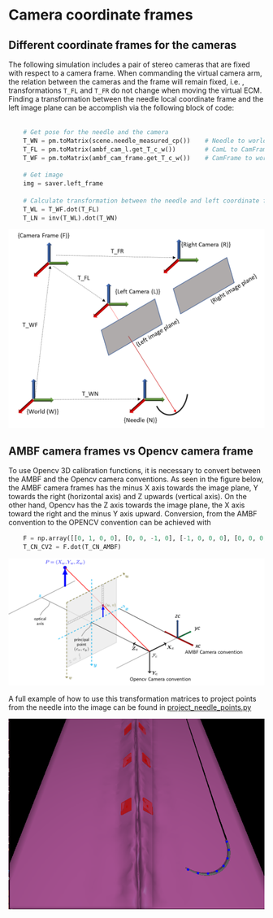 # Camera coordinate frames



## Different coordinate frames for the cameras

The following simulation includes a pair of stereo cameras that are fixed with respect to a camera frame. When commanding the virtual camera arm, the relation between the cameras and the frame will remain fixed, i.e. , transformations `T_FL` and `T_FR` do not change when moving the virtual ECM.  Finding a transformation between the needle local coordinate frame and the left image plane can be accomplish via the following block of code:

```python

  	# Get pose for the needle and the camera
    T_WN = pm.toMatrix(scene.needle_measured_cp())    # Needle to world
    T_FL = pm.toMatrix(ambf_cam_l.get_T_c_w())        # CamL to CamFrame
    T_WF = pm.toMatrix(ambf_cam_frame.get_T_c_w())    # CamFrame to world
    
    # Get image
    img = saver.left_frame

   	# Calculate transformation between the needle and left coordinate frames
    T_WL = T_WF.dot(T_FL)
    T_LN = inv(T_WL).dot(T_WN)
```





<img src="./figures/camera_frames.png" width="640" />



## AMBF camera frames vs Opencv camera frame

To use Opencv 3D calibration functions, it is necessary to convert between the AMBF and the Opencv camera conventions. As seen in the figure below, the AMBF camera frames has the minus X axis towards the image plane, Y towards the right (horizontal axis) and Z upwards (vertical axis). On the other hand, Opencv has the Z axis towards the image plane, the X axis toward the right and the minus Y axis upward. Conversion, from the AMBF convention to the OPENCV convention can be achieved with

````python
    F = np.array([[0, 1, 0, 0], [0, 0, -1, 0], [-1, 0, 0, 0], [0, 0, 0, 1]])
    T_CN_CV2 = F.dot(T_CN_AMBF)
````



<img src="./figures/camera_convention.png" width="640"  />



A full example of how to use this transformation matrices to project points from the needle into the image can be found in [project_needle_points.py](./../scripts/surgical_robotics_challenge/examples/project_needle_pts.py)

<img src="./figures/project_img_pts.png" width="640"  />

